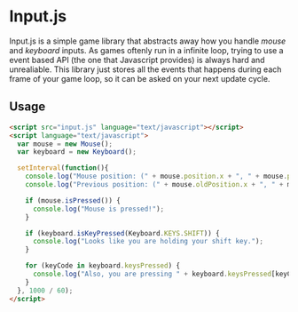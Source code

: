 # Input.js

Input.js is a simple game library that abstracts away how you handle _mouse_ and _keyboard_ inputs. As games oftenly run in a infinite loop, trying to use a event based API (the one that Javascript provides) is always hard and unrealiable. This library just stores all the events that happens during each frame of your game loop, so it can be asked on your next update cycle.

## Usage

```html
<script src="input.js" language="text/javascript"></script>
<script language="text/javascript">
  var mouse = new Mouse();
  var keyboard = new Keyboard();

  setInterval(function(){
    console.log("Mouse position: (" + mouse.position.x + ", " + mouse.position.y + ")");
    console.log("Previous position: (" + mouse.oldPosition.x + ", " + mouse.oldPosition.y + ")");

    if (mouse.isPressed()) {
      console.log("Mouse is pressed!");
    }

    if (keyboard.isKeyPressed(Keyboard.KEYS.SHIFT)) {
      console.log("Looks like you are holding your shift key.");
    }

    for (keyCode in keyboard.keysPressed) {
      console.log("Also, you are pressing " + keyboard.keysPressed[keyCode]);
    }
  }, 1000 / 60);
</script>
```
